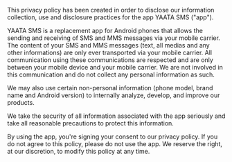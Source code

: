 
This privacy policy has been created in order to disclose our information collection, use and disclosure practices for the app YAATA SMS ("app").

YAATA SMS is a replacement app for Android phones that allows the sending and receiving of SMS and MMS messages via your mobile carrier. The content of your SMS and MMS messages (text, all medias and any other informations) are only ever 
transported via your mobile carrier. All communication using these communications are respected and are only between your mobile device and your mobile carrier. We are not involved in this communication and do not collect any personal information as such.

We may also use certain non-personal information (phone model, brand name and Android version) to internally analyze, develop, and improve our products.

We take the security of all information associated with the app seriously and take all reasonable precautions to protect this information.

By using the app, you're signing your consent to our privacy policy. If you do not agree to this policy, please do not use the app. We reserve the right, at our discretion, to modify this policy at any time.
